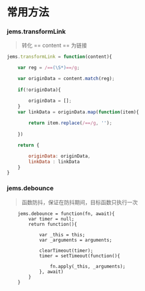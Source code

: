 # 常用方法


### jems.transformLink

> 转化 == content == 为链接

``` js
jems.transformLink = function(content){

    var reg = /==(\S*)==/g;

    var originData = content.match(reg);
    
    if(!originData){

        originData = [];
    }
    var linkData = originData.map(function(item){
        
        return item.replace(/==/g, '');
    
    })

    return {

        originData: originData,
        linkData : linkData
    }
}
```

### jems.debounce

> 函数防抖，保证在防抖期间，目标函数只执行一次

```
    jems.debounce = function(fn, await){
        var timer = null;
        return function(){

            var _this = this;
            var _arguments = arguments;

            clearTimeout(timer);
            timer = setTimeout(function(){

                fn.apply(_this, _arguments);
            }, await)
        }
    }
```
